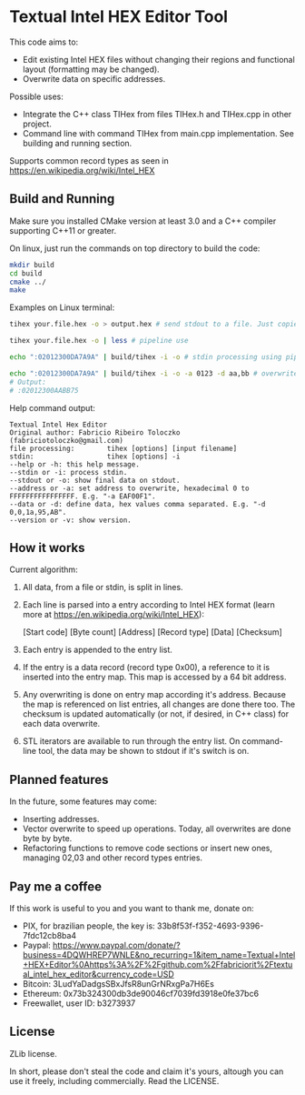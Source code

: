 # Textual Intel HEX Editor Tool
This code aims to:
 * Edit existing Intel HEX files without changing their regions and functional layout (formatting may be changed).
 * Overwrite data on specific addresses.

Possible uses:
 * Integrate the C++ class TIHex from files TIHex.h and TIHex.cpp in other project.
 * Command line with command TIHex from main.cpp implementation. See building and running section.

Supports common record types as seen in https://en.wikipedia.org/wiki/Intel_HEX

## Build and Running
Make sure you installed CMake version at least 3.0 and a C++ compiler supporting C++11 or greater.

On linux, just run the commands on top directory to build the code:
```sh
mkdir build
cd build
cmake ../
make
```

Examples on Linux terminal:
```sh
tihex your.file.hex -o > output.hex # send stdout to a file. Just copies the file your.file.hex to output.hex

tihex your.file.hex -o | less # pipeline use

echo ":02012300DA7A9A" | build/tihex -i -o # stdin processing using pipeline

echo ":02012300DA7A9A" | build/tihex -i -o -a 0123 -d aa,bb # overwrite data on address 0123 automatically updating checksum.
# Output:
# :02012300AABB75
```

Help command output:
```
Textual Intel Hex Editor
Original author: Fabricio Ribeiro Toloczko (fabriciotoloczko@gmail.com)
file processing:        tihex [options] [input filename]
stdin:                  tihex [options] -i 
--help or -h: this help message.
--stdin or -i: process stdin.
--stdout or -o: show final data on stdout.
--address or -a: set address to overwrite, hexadecimal 0 to FFFFFFFFFFFFFFFF. E.g. "-a EAF00F1".
--data or -d: define data, hex values comma separated. E.g. "-d 0,0,1a,95,AB".
--version or -v: show version.
```

## How it works
Current algorithm:
 1. All data, from a file or stdin, is split in lines.
 2. Each line is parsed into a entry according to Intel HEX format (learn more at https://en.wikipedia.org/wiki/Intel_HEX):
    
    [Start code] [Byte count] [Address] [Record type] [Data] [Checksum]

 3. Each entry is appended to the entry list.
 4. If the entry is a data record (record type 0x00), a reference to it is inserted into the entry map. This map is accessed by a 64 bit address.
 5. Any overwriting is done on entry map according it's address. Because the map is referenced on list entries, all changes are done there too. The checksum is updated automatically (or not, if desired, in C++ class) for each data overwrite.
 6. STL iterators are available to run through the entry list. On command-line tool, the data may be shown to stdout if it's switch is on.


## Planned features
In the future, some features may come:
 * Inserting addresses.
 * Vector overwrite to speed up operations. Today, all overwrites are done byte by byte.
 * Refactoring functions to remove code sections or insert new ones, managing 02,03 and other record types entries.

## Pay me a coffee
If this work is useful to you and you want to thank me, donate on:
 * PIX, for brazilian people, the key is: 33b8f53f-f352-4693-9396-7fdc12cb8ba4
 * Paypal: https://www.paypal.com/donate/?business=4DQWHREP7WNLE&no_recurring=1&item_name=Textual+Intel+HEX+Editor%0Ahttps%3A%2F%2Fgithub.com%2Ffabriciorit%2Ftextual_intel_hex_editor&currency_code=USD
 * Bitcoin: 3LudYaDadgsSBxJfsR8unGrNRxgPa7H6Es
 * Ethereum: 0x73b324300db3de90046cf7039fd3918e0fe37bc6
 * Freewallet, user ID: b3273937

## License
ZLib license.

In short, please don't steal the code and claim it's yours, altough you can use it freely, including commercially. Read the LICENSE.